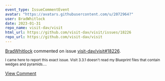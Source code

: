 ```yaml
---
event_type: IssueCommentEvent
avatar: "https://avatars.githubusercontent.com/u/2072964?"
user: BradWhitlock
date: 2023-01-31
repo_name: visit-dav/visit
html_url: https://github.com/visit-dav/visit/issues/18226
repo_url: https://github.com/visit-dav/visit
---
```


<a href='https://github.com/BradWhitlock' target='_blank'>BradWhitlock</a> commented on issue <a href='https://github.com/visit-dav/visit/issues/18226' target='_blank'>visit-dav/visit#18226</a>.

<small>I came here to report this exact issue. VisIt 3.3.1 doesn't read my Blueprint files that contain wedges and pyramids....</small>

<a href='https://github.com/visit-dav/visit/issues/18226' target='_blank'>View Comment</a>